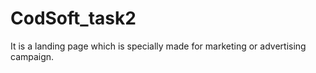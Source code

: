 # CodSoft_task2
 It is a landing page which is specially made for marketing or advertising campaign.
